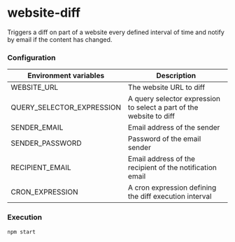 # website-diff

Triggers a diff on part of a website every defined interval of time and notify by email if the content has changed.

### Configuration
| Environment variables      | Description                                                         |
|----------------------------|---------------------------------------------------------------------|
| WEBSITE_URL                | The website URL to diff                                             |
| QUERY_SELECTOR_EXPRESSION  | A query selector expression to select a part of the website to diff |
| SENDER_EMAIL               | Email address of the sender                                         |
| SENDER_PASSWORD            | Password of the email sender                                        |
| RECIPIENT_EMAIL            | Email address of the recipient of the notification email            |
| CRON_EXPRESSION            | A cron expression defining the diff execution interval              |

### Execution

```shell
npm start
```
